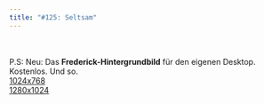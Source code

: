 ```yaml
---
title: "#125: Seltsam"
---
```

<br />
<br />
P.S: Neu: Das <strong>Frederick-Hintergrundbild</strong> f&uuml;r den eigenen Desktop. Kostenlos. Und so.<br />
<a href="http://bast-arts.de/morast/fred_hintergrund_1024x768.png">1024x768</a><br />
<a href="http://bast-arts.de/morast/fred_hintergrund_1024x768.png">1280x1024</a>

